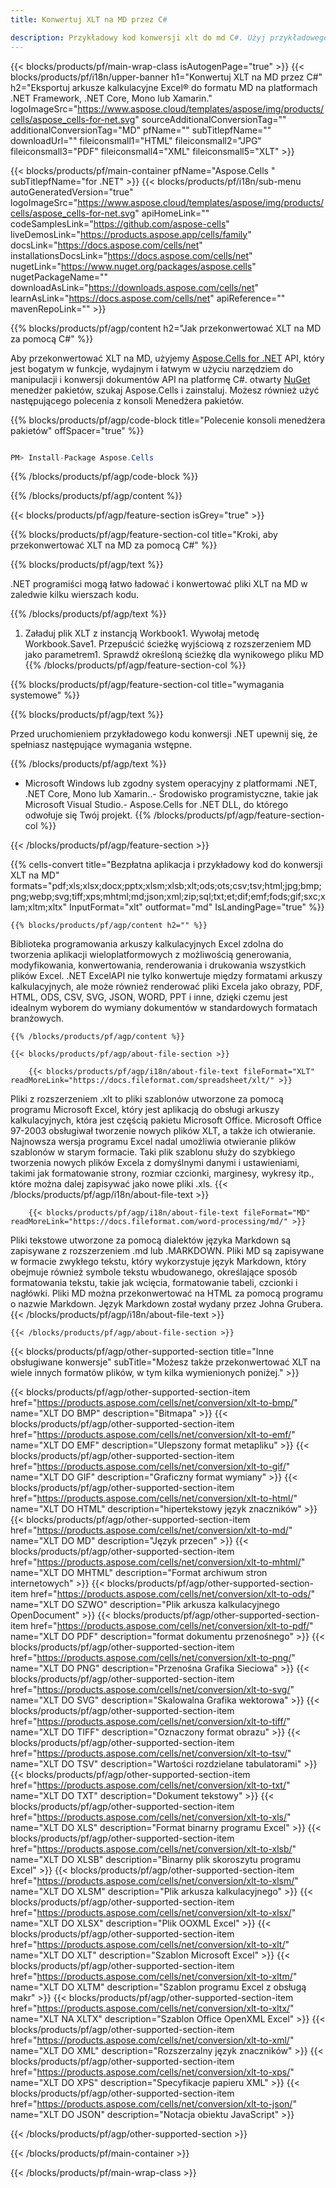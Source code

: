 ```yaml
---
title: Konwertuj XLT na MD przez C#

description: Przykładowy kod konwersji xlt do md C#. Użyj przykładowego kodu API dla plików wsadowych xlt do konwersji md w VB.NET, Asp.NET lub dowolnej aplikacji opartej na .NET.
---
```

{{< blocks/products/pf/main-wrap-class isAutogenPage="true" >}}
{{< blocks/products/pf/i18n/upper-banner h1="Konwertuj XLT na MD przez C#" h2="Eksportuj arkusze kalkulacyjne Excel® do formatu MD na platformach .NET Framework, .NET Core, Mono lub Xamarin." logoImageSrc="https://www.aspose.cloud/templates/aspose/img/products/cells/aspose_cells-for-net.svg" sourceAdditionalConversionTag="" additionalConversionTag="MD" pfName="" subTitlepfName="" downloadUrl="" fileiconsmall1="HTML" fileiconsmall2="JPG" fileiconsmall3="PDF" fileiconsmall4="XML" fileiconsmall5="XLT" >}}

{{< blocks/products/pf/main-container pfName="Aspose.Cells " subTitlepfName="for .NET" >}}
{{< blocks/products/pf/i18n/sub-menu autoGeneratedVersion="true" logoImageSrc="https://www.aspose.cloud/templates/aspose/img/products/cells/aspose_cells-for-net.svg" apiHomeLink="" codeSamplesLink="https://github.com/aspose-cells" liveDemosLink="https://products.aspose.app/cells/family" docsLink="https://docs.aspose.com/cells/net" installationsDocsLink="https://docs.aspose.com/cells/net" nugetLink="https://www.nuget.org/packages/aspose.cells" nugetPackageName="" downloadAsLink="https://downloads.aspose.com/cells/net" learnAsLink="https://docs.aspose.com/cells/net" apiReference="" mavenRepoLink="" >}}

{{% blocks/products/pf/agp/content h2="Jak przekonwertować XLT na MD za pomocą C#" %}}

 Aby przekonwertować XLT na MD, użyjemy
 [Aspose.Cells for .NET](https://products.aspose.com/cells/net) 
 API, który jest bogatym w funkcje, wydajnym i łatwym w użyciu narzędziem do manipulacji i konwersji dokumentów API na platformę C#. otwarty
 [NuGet](https://www.nuget.org/packages/aspose.cells) 
 menedżer pakietów, szukaj
 Aspose.Cells 
 i zainstaluj. Możesz również użyć następującego polecenia z konsoli Menedżera pakietów.

{{% blocks/products/pf/agp/code-block title="Polecenie konsoli menedżera pakietów" offSpacer="true" %}}

```cs

PM> Install-Package Aspose.Cells


```

{{% /blocks/products/pf/agp/code-block %}}

{{% /blocks/products/pf/agp/content %}}

{{< blocks/products/pf/agp/feature-section isGrey="true" >}}

{{% blocks/products/pf/agp/feature-section-col title="Kroki, aby przekonwertować XLT na MD za pomocą C#" %}}

{{% blocks/products/pf/agp/text %}}

 .NET programiści mogą łatwo ładować i konwertować pliki XLT na MD w zaledwie kilku wierszach kodu.

{{% /blocks/products/pf/agp/text %}}

1. Załaduj plik XLT z instancją Workbook1. Wywołaj metodę Workbook.Save1. Przepuścić ścieżkę wyjściową z rozszerzeniem MD jako parametrem1. Sprawdź określoną ścieżkę dla wynikowego pliku MD
{{% /blocks/products/pf/agp/feature-section-col %}}

{{% blocks/products/pf/agp/feature-section-col title="wymagania systemowe" %}}

{{% blocks/products/pf/agp/text %}}

 Przed uruchomieniem przykładowego kodu konwersji .NET upewnij się, że spełniasz następujące wymagania wstępne.

{{% /blocks/products/pf/agp/text %}}

- Microsoft Windows lub zgodny system operacyjny z platformami .NET, .NET Core, Mono lub Xamarin..- Środowisko programistyczne, takie jak Microsoft Visual Studio.- Aspose.Cells for .NET DLL, do którego odwołuje się Twój projekt.
{{% /blocks/products/pf/agp/feature-section-col %}}

{{< /blocks/products/pf/agp/feature-section >}}

{{% cells-convert title="Bezpłatna aplikacja i przykładowy kod do konwersji XLT na MD" formats="pdf;xls;xlsx;docx;pptx;xlsm;xlsb;xlt;ods;ots;csv;tsv;html;jpg;bmp;png;webp;svg;tiff;xps;mhtml;md;json;xml;zip;sql;txt;et;dif;emf;fods;gif;sxc;xlam;xltm;xltx" InputFormat="xlt" outformat="md" IsLandingPage="true" %}}
 
<!-- aboutfile Starts -->

    {{% blocks/products/pf/agp/content h2="" %}}

 Biblioteka programowania arkuszy kalkulacyjnych Excel zdolna do tworzenia aplikacji wieloplatformowych z możliwością generowania, modyfikowania, konwertowania, renderowania i drukowania wszystkich plików Excel. .NET ExcelAPI nie tylko konwertuje między formatami arkuszy kalkulacyjnych, ale może również renderować pliki Excela jako obrazy, PDF, HTML, ODS, CSV, SVG, JSON, WORD, PPT i inne, dzięki czemu jest idealnym wyborem do wymiany dokumentów w standardowych formatach branżowych.

    {{% /blocks/products/pf/agp/content %}}

    {{< blocks/products/pf/agp/about-file-section >}}

        {{< blocks/products/pf/agp/i18n/about-file-text fileFormat="XLT" readMoreLink="https://docs.fileformat.com/spreadsheet/xlt/" >}}
Pliki z rozszerzeniem .xlt to pliki szablonów utworzone za pomocą programu Microsoft Excel, który jest aplikacją do obsługi arkuszy kalkulacyjnych, która jest częścią pakietu Microsoft Office. Microsoft Office 97-2003 obsługiwał tworzenie nowych plików XLT, a także ich otwieranie. Najnowsza wersja programu Excel nadal umożliwia otwieranie plików szablonów w starym formacie. Taki plik szablonu służy do szybkiego tworzenia nowych plików Excela z domyślnymi danymi i ustawieniami, takimi jak formatowanie strony, rozmiar czcionki, marginesy, wykresy itp., które można dalej zapisywać jako nowe pliki .xls.
        {{< /blocks/products/pf/agp/i18n/about-file-text >}}

        {{< blocks/products/pf/agp/i18n/about-file-text fileFormat="MD" readMoreLink="https://docs.fileformat.com/word-processing/md/" >}}
Pliki tekstowe utworzone za pomocą dialektów języka Markdown są zapisywane z rozszerzeniem .md lub .MARKDOWN. Pliki MD są zapisywane w formacie zwykłego tekstu, który wykorzystuje język Markdown, który obejmuje również symbole tekstu wbudowanego, określające sposób formatowania tekstu, takie jak wcięcia, formatowanie tabeli, czcionki i nagłówki. Pliki MD można przekonwertować na HTML za pomocą programu o nazwie Markdown. Język Markdown został wydany przez Johna Grubera.
        {{< /blocks/products/pf/agp/i18n/about-file-text >}}

    {{< /blocks/products/pf/agp/about-file-section >}}

<!-- aboutfile Ends -->

{{< blocks/products/pf/agp/other-supported-section title="Inne obsługiwane konwersje" subTitle="Możesz także przekonwertować XLT na wiele innych formatów plików, w tym kilka wymienionych poniżej." >}}

{{< blocks/products/pf/agp/other-supported-section-item href="https://products.aspose.com/cells/net/conversion/xlt-to-bmp/" name="XLT DO BMP" description="Bitmapa" >}}
{{< blocks/products/pf/agp/other-supported-section-item href="https://products.aspose.com/cells/net/conversion/xlt-to-emf/" name="XLT DO EMF" description="Ulepszony format metapliku" >}}
{{< blocks/products/pf/agp/other-supported-section-item href="https://products.aspose.com/cells/net/conversion/xlt-to-gif/" name="XLT DO GIF" description="Graficzny format wymiany" >}}
{{< blocks/products/pf/agp/other-supported-section-item href="https://products.aspose.com/cells/net/conversion/xlt-to-html/" name="XLT DO HTML" description="hipertekstowy język znaczników" >}}
{{< blocks/products/pf/agp/other-supported-section-item href="https://products.aspose.com/cells/net/conversion/xlt-to-md/" name="XLT DO MD" description="Język przecen" >}}
{{< blocks/products/pf/agp/other-supported-section-item href="https://products.aspose.com/cells/net/conversion/xlt-to-mhtml/" name="XLT DO MHTML" description="Format archiwum stron internetowych" >}}
{{< blocks/products/pf/agp/other-supported-section-item href="https://products.aspose.com/cells/net/conversion/xlt-to-ods/" name="XLT DO SZWO" description="Plik arkusza kalkulacyjnego OpenDocument" >}}
{{< blocks/products/pf/agp/other-supported-section-item href="https://products.aspose.com/cells/net/conversion/xlt-to-pdf/" name="XLT DO PDF" description="format dokumentu przenośnego" >}}
{{< blocks/products/pf/agp/other-supported-section-item href="https://products.aspose.com/cells/net/conversion/xlt-to-png/" name="XLT DO PNG" description="Przenośna Grafika Sieciowa" >}}
{{< blocks/products/pf/agp/other-supported-section-item href="https://products.aspose.com/cells/net/conversion/xlt-to-svg/" name="XLT DO SVG" description="Skalowalna Grafika wektorowa" >}}
{{< blocks/products/pf/agp/other-supported-section-item href="https://products.aspose.com/cells/net/conversion/xlt-to-tiff/" name="XLT DO TIFF" description="Oznaczony format obrazu" >}}
{{< blocks/products/pf/agp/other-supported-section-item href="https://products.aspose.com/cells/net/conversion/xlt-to-tsv/" name="XLT DO TSV" description="Wartości rozdzielane tabulatorami" >}}
{{< blocks/products/pf/agp/other-supported-section-item href="https://products.aspose.com/cells/net/conversion/xlt-to-txt/" name="XLT DO TXT" description="Dokument tekstowy" >}}
{{< blocks/products/pf/agp/other-supported-section-item href="https://products.aspose.com/cells/net/conversion/xlt-to-xls/" name="XLT DO XLS" description="Format binarny programu Excel" >}}
{{< blocks/products/pf/agp/other-supported-section-item href="https://products.aspose.com/cells/net/conversion/xlt-to-xlsb/" name="XLT DO XLSB" description="Binarny plik skoroszytu programu Excel" >}}
{{< blocks/products/pf/agp/other-supported-section-item href="https://products.aspose.com/cells/net/conversion/xlt-to-xlsm/" name="XLT DO XLSM" description="Plik arkusza kalkulacyjnego" >}}
{{< blocks/products/pf/agp/other-supported-section-item href="https://products.aspose.com/cells/net/conversion/xlt-to-xlsx/" name="XLT DO XLSX" description="Plik OOXML Excel" >}}
{{< blocks/products/pf/agp/other-supported-section-item href="https://products.aspose.com/cells/net/conversion/xlt-to-xlt/" name="XLT DO XLT" description="Szablon Microsoft Excel" >}}
{{< blocks/products/pf/agp/other-supported-section-item href="https://products.aspose.com/cells/net/conversion/xlt-to-xltm/" name="XLT DO XLTM" description="Szablon programu Excel z obsługą makr" >}}
{{< blocks/products/pf/agp/other-supported-section-item href="https://products.aspose.com/cells/net/conversion/xlt-to-xltx/" name="XLT NA XLTX" description="Szablon Office OpenXML Excel" >}}
{{< blocks/products/pf/agp/other-supported-section-item href="https://products.aspose.com/cells/net/conversion/xlt-to-xml/" name="XLT DO XML" description="Rozszerzalny język znaczników" >}}
{{< blocks/products/pf/agp/other-supported-section-item href="https://products.aspose.com/cells/net/conversion/xlt-to-xps/" name="XLT DO XPS" description="Specyfikacje papieru XML" >}}
{{< blocks/products/pf/agp/other-supported-section-item href="https://products.aspose.com/cells/net/conversion/xlt-to-json/" name="XLT DO JSON" description="Notacja obiektu JavaScript" >}}

{{< /blocks/products/pf/agp/other-supported-section >}}

{{< /blocks/products/pf/main-container >}}
    
{{< /blocks/products/pf/main-wrap-class >}}
